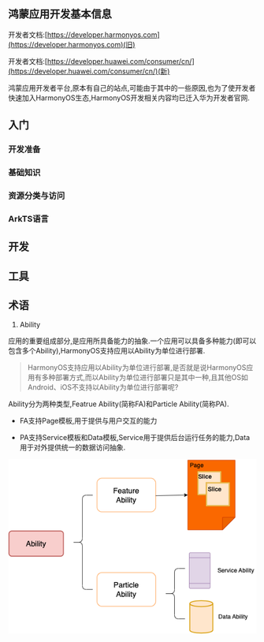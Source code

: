 ## 鸿蒙应用开发基本信息

开发者文档:[https://developer.harmonyos.com](https://developer.harmonyos.com)(旧)

开发者文档:[https://developer.huawei.com/consumer/cn/](https://developer.huawei.com/consumer/cn/)(新)

鸿蒙应用开发者平台,原本有自己的站点,可能由于其中的一些原因,也为了使开发者快速加入HarmonyOS生态,HarmonyOS开发相关内容均已迁入华为开发者官网.

## 入门

### 开发准备

### 基础知识

### 资源分类与访问

### ArkTS语言

## 开发

## 工具

## 术语

1. Ability

应用的重要组成部分,是应用所具备能力的抽象.一个应用可以具备多种能力(即可以包含多个Ability),HarmonyOS支持应用以Ability为单位进行部署.

> HarmonyOS支持应用以Ability为单位进行部署,是否就是说HarmonyOS应用有多种部署方式,而以Ability为单位进行部署只是其中一种,且其他OS如Android、iOS不支持以Ability为单位进行部署呢?

Ability分为两种类型,Featrue Ability(简称FA)和Particle Ability(简称PA).

- FA支持Page模板,用于提供与用户交互的能力

- PA支持Service模板和Data模板,Service用于提供后台运行任务的能力,Data用于对外提供统一的数据访问抽象.

<img src="./images/i1.png" width="600" />